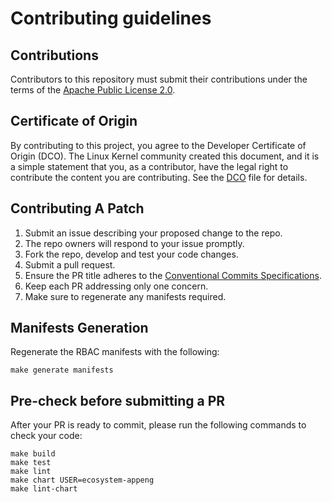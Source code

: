# Contributing guidelines

## Contributions

Contributors to this repository must submit their contributions under the terms of the [Apache Public License 2.0](https://www.apache.org/licenses/LICENSE-2.0).

## Certificate of Origin

By contributing to this project, you agree to the Developer Certificate of
Origin (DCO). The Linux Kernel community created this document, and it is a simple statement that you, as a contributor, have the legal right to contribute the content you are contributing. See the [DCO](../DCO) file for details.

## Contributing A Patch

1. Submit an issue describing your proposed change to the repo.
2. The repo owners will respond to your issue promptly.
3. Fork the repo, develop and test your code changes.
4. Submit a pull request.
5. Ensure the PR title adheres to the [Conventional Commits Specifications](https://www.conventionalcommits.org/).
6. Keep each PR addressing only one concern.
7. Make sure to regenerate any manifests required.

## Manifests Generation

Regenerate the RBAC manifests with the following:

```shell
make generate manifests
```

## Pre-check before submitting a PR

After your PR is ready to commit, please run the following commands to check your code:

```shell
make build
make test
make lint
make chart USER=ecosystem-appeng
make lint-chart
```
